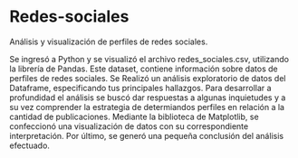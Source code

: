 # Redes-sociales
Análisis y visualización de perfiles de redes sociales.

Se ingresó a Python y se visualizó el archivo redes_sociales.csv, utilizando la librería de Pandas. Este dataset, contiene información sobre datos de perfiles de redes sociales. Se Realizó un análisis exploratorio de datos del Dataframe, especificando tus principales hallazgos. Para desarrollar a profundidad el análisis se buscó dar respuestas a algunas inquietudes y a su vez comprender la estrategia de determiandos perfiles en relación a la cantidad de publicaciones. Mediante la biblioteca de Matplotlib, se confeccionó una visualización de datos con su correspondiente interpretación. 
Por último, se generó una pequeña conclusión del análisis efectuado.
